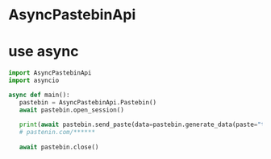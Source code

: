 # AsyncPastebinApi

#  use async
```python 
import AsyncPastebinApi
import asyncio

async def main():
   pastebin = AsyncPastebinApi.Pastebin()
   await pastebin.open_session()
   
   print(await pastebin.send_paste(data=pastebin.generate_data(paste="text")))
   # pastenin.com/******
   
   await pastebin.close()

```
